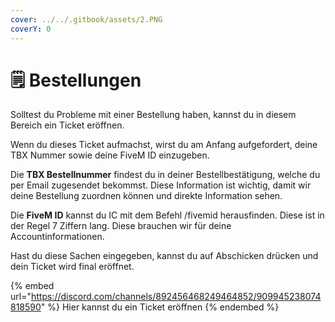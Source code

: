 ```yaml
---
cover: ../../.gitbook/assets/2.PNG
coverY: 0
---
```


# 🗒 Bestellungen

Solltest du Probleme mit einer Bestellung haben, kannst du in diesem Bereich ein Ticket eröffnen.

Wenn du dieses Ticket aufmachst, wirst du am Anfang aufgefordert, deine TBX Nummer sowie deine FiveM ID einzugeben.

Die **TBX Bestellnummer** findest du in deiner Bestellbestätigung, welche du per Email zugesendet bekommst. Diese Information ist wichtig, damit wir deine Bestellung zuordnen können und direkte Information sehen.

Die **FiveM ID** kannst du IC mit dem Befehl /fivemid herausfinden. Diese ist in der Regel 7 Ziffern lang. Diese brauchen wir für deine Accountinformationen.

Hast du diese Sachen eingegeben, kannst du auf Abschicken drücken und dein Ticket wird final eröffnet.

{% embed url="https://discord.com/channels/892456468249464852/909945238074818590" %}
Hier kannst du ein Ticket eröffnen
{% endembed %}

